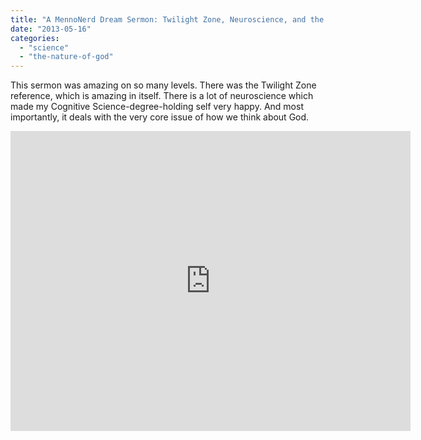 ```yaml
---
title: "A MennoNerd Dream Sermon: Twilight Zone, Neuroscience, and the Character of God"
date: "2013-05-16"
categories: 
  - "science"
  - "the-nature-of-god"
---
```


This sermon was amazing on so many levels. There was the Twilight Zone reference, which is amazing in itself. There is a lot of neuroscience which made my Cognitive Science-degree-holding self very happy. And most importantly, it deals with the very core issue of how we think about God.

<iframe src="http://www.youtube.com/embed/yoC1Ggy_mvQ" height="480" width="640" allowfullscreen frameborder="0"></iframe>
